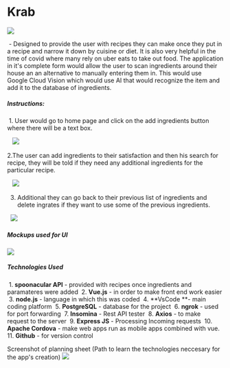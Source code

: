# Krab
![](https://cdn.discordapp.com/attachments/802690157970456590/803012904122843136/unknown.png)

 - Designed to provide the user with recipes they can make once they put in a recipe and
narrow it down by cuisine or diet. It is also very helpful in the time of covid where many rely on uber eats to take out food.
The application in it's complete form would allow the user to scan ingredients around their house an an alternative to manually entering them in.
This would use Google Cloud Vision which would use AI that would recognize the item and add it to the database of ingredients.
##### Instructions:
 1. User would go to home page and click on the add ingredients button where there will be
a text box.

   ![](https://cdn.discordapp.com/attachments/802690157970456590/803012291737419807/unknown.png)

2.The user can add ingredients to their satisfaction and then his search for recipe, they will
be told if they need any additional ingredients for the particular recipe.

   ![](https://cdn.discordapp.com/attachments/802690157970456590/803012369017602048/unknown.png)
   
3. Additional they can go back to their previous list of ingredients and delete ingrates if
they want to use some of the previous ingredients.

  ![](https://cdn.discordapp.com/attachments/802690157970456590/803012369017602048/unknown.png)
  

##### Mockups used for UI
![](https://cdn.discordapp.com/attachments/642141815478419467/803015913909125180/unknown.png)

##### Technologies Used
 1. **spoonacular API** - provided with recipes once ingredients and paramateres were
added
 2. **Vue.js** - in order to make front end work easier
 3. **node.js** - language in which this was coded
 4. **VsCode **- main coding platform
 5. **PostgreSQL** - database for the project
 6. **ngrok** - used for port forwarding
 7. **Insomina** - Rest API tester
 8. **Axios** - to make request to the server
 9. **Express JS** - Processing Incoming requests
 10. **Apache Cordova** - make web apps run as mobile apps combined with vue.
 11. **Github** - for version control
 
 
 Screenshot of planning sheet (Path to learn the technologies neccesary for the app's creation)
![](https://cdn.discordapp.com/attachments/642141815478419467/803016470798794753/unknown.png)
